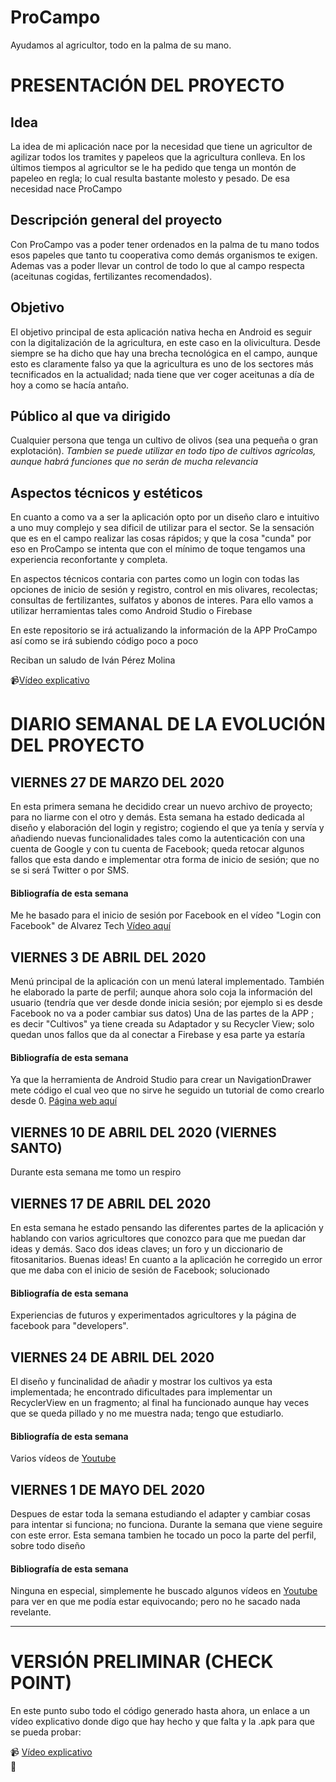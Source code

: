 # ProCampo
Ayudamos al agricultor, todo en la palma de su mano.

# PRESENTACIÓN DEL PROYECTO

## Idea
La idea de mi aplicación nace por la necesidad que tiene un agricultor de agilizar todos los tramites y papeleos que la agricultura conlleva.
En los últimos tiempos al agricultor se le ha pedido que tenga un montón de papeleo en regla; lo cual resulta bastante molesto y pesado.
De esa necesidad nace ProCampo

## Descripción general del proyecto
Con ProCampo vas a poder tener ordenados en la palma de tu mano todos esos papeles que tanto tu cooperativa como demás organismos te exigen.
Ademas vas a poder llevar un control de todo lo que al campo respecta (aceitunas cogidas, fertilizantes recomendados).

## Objetivo
El objetivo principal de esta aplicación nativa hecha en Android es seguir con la digitalización de la agricultura, en este caso en la olivicultura.
Desde siempre se ha dicho que hay una brecha tecnológica en el campo, aunque esto es claramente falso ya que la agricultura es uno de los sectores más tecnificados en la actualidad; nada tiene que ver coger aceitunas a día de hoy a como se hacía antaño.

## Público al que va dirigido
Cualquier persona que tenga un cultivo de olivos (sea una pequeña o gran explotación). <i>Tambien se puede utilizar en todo tipo de cultivos agricolas, aunque habrá funciones que no serán de mucha relevancia</i>

## Aspectos técnicos y estéticos
En cuanto a como va a ser la aplicación opto por un diseño claro e intuitivo a uno muy complejo y sea dificil de utilizar para el sector.
Se la sensación que es en el campo realizar las cosas rápidos; y que la cosa "cunda" por eso en ProCampo se intenta que con el mínimo de toque tengamos una experiencia reconfortante y completa.

En aspectos técnicos contaria con partes como un login con todas las opciones de inicio de sesión y registro, control en mis olivares, recolectas; consultas de fertilizantes, sulfatos y abonos de interes. Para ello vamos a utilizar herramientas tales como Android Studio o Firebase

En este repositorio se irá actualizando la información de la APP ProCampo así como se irá subiendo código poco a poco

Reciban un saludo de Iván Pérez Molina


📹[Vídeo explicativo](https://youtu.be/ZRGfduFV4BE)

# DIARIO SEMANAL DE LA EVOLUCIÓN DEL PROYECTO
## VIERNES 27 DE MARZO DEL 2020
En esta primera semana he decidido crear un nuevo archivo de proyecto; para no liarme con el otro y demás. Esta semana ha estado dedicada al diseño y elaboración del login y registro; cogiendo el que ya tenía y servía y añadiendo nuevas funcionalidades tales como la autenticación con una cuenta de Google y con tu cuenta de Facebook; queda retocar algunos fallos que esta dando e implementar otra forma de inicio de sesión; que no se si será Twitter o por SMS. 
#### Bibliografía de esta semana
Me he basado para el inicio de sesión por Facebook en el vídeo "Login con Facebook" de Alvarez Tech [Vídeo aquí](https://www.youtube.com/watch?v=1HgM_vc-rSc&t=)

## VIERNES 3 DE ABRIL DEL 2020
Menú principal de la aplicación con un menú lateral implementado. También he elaborado la parte de perfil; aunque ahora solo coja la información del usuario (tendría que ver desde donde inicia sesión; por ejemplo si es desde Facebook no va a poder cambiar sus datos)
Una de las partes de la APP ; es decir "Cultivos" ya tiene creada su Adaptador y su Recycler View; solo quedan unos fallos que da al conectar a Firebase y esa parte ya estaría 

#### Bibliografía de esta semana
Ya que la herramienta de Android Studio para crear un NavigationDrawer mete código el cual veo que no sirve he seguido un tutorial de como crearlo desde 0. [Página web aquí](http://umhandroid.momrach.es/basicnavigationdrawer/)

## VIERNES 10 DE ABRIL DEL 2020 (VIERNES SANTO)
Durante esta semana me tomo un respiro

## VIERNES 17 DE ABRIL DEL 2020
En esta semana he estado pensando las diferentes partes de la aplicación y hablando con varios agricultores que conozco para que me puedan dar ideas y demás. Saco dos ideas claves; un foro y un diccionario de fitosanitarios. Buenas ideas!
En cuanto a la aplicación he corregido un error que me daba con el inicio de sesión de Facebook; solucionado

#### Bibliografía de esta semana
Experiencias de futuros y experimentados agricultores y la página de facebook para "developers". 

## VIERNES 24 DE ABRIL DEL 2020
El diseño y funcinalidad de añadir y mostrar los cultivos ya esta implementada; he encontrado dificultades para implementar un RecyclerView en un fragmento; al final ha funcionado aunque hay veces que se queda pillado y no me muestra nada; tengo que estudiarlo.

#### Bibliografía de esta semana 
Varios vídeos de [Youtube](https://www.youtube.com)

## VIERNES 1 DE MAYO DEL 2020
Despues de estar toda la semana estudiando el adapter y cambiar cosas para intentar si funciona; no funciona. Durante la semana que viene seguire con este error. Esta semana tambien he tocado un poco la parte del perfil, sobre todo diseño

#### Bibliografía de esta semana
Ninguna en especial, simplemente he buscado algunos vídeos en [Youtube](https://www.youtube.com) para ver en que me podía estar equivocando; pero no he sacado nada revelante.

<hr>

# VERSIÓN PRELIMINAR (CHECK POINT)

En este punto subo todo el código generado hasta ahora, un enlace a un vídeo explicativo donde digo que hay hecho y que falta y la .apk para que se pueda probar:

📹 [Vídeo explicativo](https://youtu.be/oPF7jsJAuIk) <br>
📳


